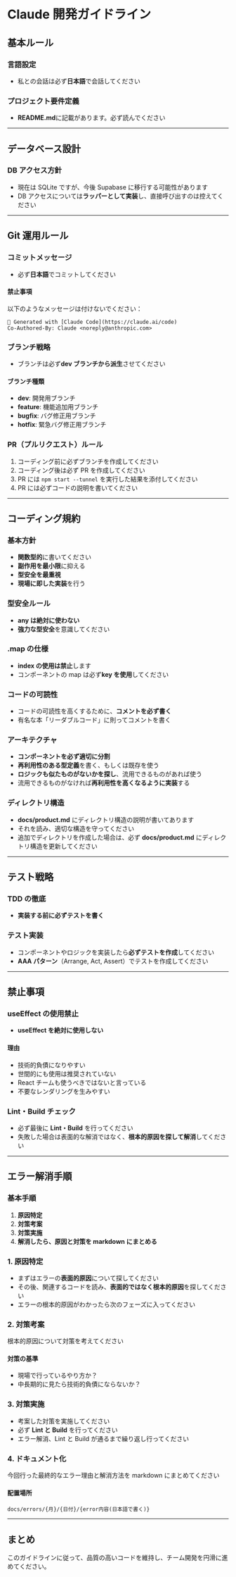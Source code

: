 # Claude 開発ガイドライン

## 基本ルール

### 言語設定

- 私との会話は必ず**日本語**で会話してください

### プロジェクト要件定義

- **README.md**に記載があります。必ず読んでください

---

## データベース設計

### DB アクセス方針

- 現在は SQLite ですが、今後 Supabase に移行する可能性があります
- DB アクセスについては**ラッパーとして実装**し、直接呼び出すのは控えてください

---

## Git 運用ルール

### コミットメッセージ

- 必ず**日本語**でコミットしてください

#### 禁止事項

以下のようなメッセージは付けないでください：

```
🤖 Generated with [Claude Code](https://claude.ai/code)
Co-Authored-By: Claude <noreply@anthropic.com>
```

### ブランチ戦略

- ブランチは必ず**dev ブランチから派生**させてください

#### ブランチ種類

- **dev**: 開発用ブランチ
- **feature**: 機能追加用ブランチ
- **bugfix**: バグ修正用ブランチ
- **hotfix**: 緊急バグ修正用ブランチ

### PR（プルリクエスト）ルール

1. コーディング前に必ずブランチを作成してください
2. コーディング後は必ず PR を作成してください
3. PR には `npm start --tunnel` を実行した結果を添付してください
4. PR には必ずコードの説明を書いてください

---

## コーディング規約

### 基本方針

- **関数型的**に書いてください
- **副作用を最小限**に抑える
- **型安全を最重視**
- **現場に即した実装**を行う

### 型安全ルール

- **any は絶対に使わない**
- **強力な型安全**を意識してください

### .map の仕様

- **index の使用は禁止**します
- コンポーネントの map は必ず**key を使用**してください

### コードの可読性

- コードの可読性を高くするために、**コメントを必ず書く**
- 有名な本「リーダブルコード」に則ってコメントを書く

### アーキテクチャ

- **コンポーネントを必ず適切に分割**
- **再利用性のある型定義**を書く、もしくは既存を使う
- **ロジックも似たものがないかを探し**、流用できるものがあれば使う
- 流用できるものがなければ**再利用性を高くなるように実装**する

### ディレクトリ構造

- **docs/product.md** にディレクトリ構造の説明が書いてあります
- それを読み、適切な構造を守ってください
- 追加でディレクトリを作成した場合は、必ず **docs/product.md** にディレクトリ構造を更新してください

---

## テスト戦略

### TDD の徹底

- **実装する前に必ずテストを書く**

### テスト実装

- コンポーネントやロジックを実装したら**必ずテストを作成**してください
- **AAA パターン**（Arrange, Act, Assert）でテストを作成してください

---

## 禁止事項

### useEffect の使用禁止

- **useEffect を絶対に使用しない**

#### 理由

- 技術的負債になりやすい
- 世間的にも使用は推奨されていない
- React チームも使うべきではないと言っている
- 不要なレンダリングを生みやすい

### Lint・Build チェック

- 必ず最後に **Lint・Build** を行ってください
- 失敗した場合は表面的な解消ではなく、**根本的原因を探して解消**してください

---

## エラー解消手順

### 基本手順

1. **原因特定**
2. **対策考案**
3. **対策実施**
4. **解消したら、原因と対策を markdown にまとめる**

### 1. 原因特定

- まずはエラーの**表面的原因**について探してください
- その後、関連するコードを読み、**表面的ではなく根本的原因**を探してください
- エラーの根本的原因がわかったら次のフェーズに入ってください

### 2. 対策考案

根本的原因について対策を考えてください

#### 対策の基準

- 現場で行っているやり方か？
- 中長期的に見たら技術的負債にならないか？

### 3. 対策実施

- 考案した対策を実施してください
- 必ず **Lint と Build** を行ってください
- エラー解消、Lint と Build が通るまで繰り返し行ってください

### 4. ドキュメント化

今回行った最終的なエラー理由と解消方法を markdown にまとめてください

#### 配置場所

```
docs/errors/{月}/{日付}/{error内容(日本語で書く)}
```

---

## まとめ

このガイドラインに従って、品質の高いコードを維持し、チーム開発を円滑に進めてください。
